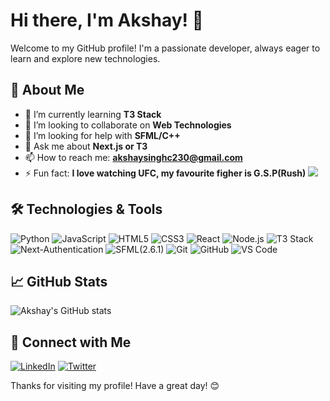# Hi there, I'm Akshay! 👋

Welcome to my GitHub profile! I'm a passionate developer, always eager to learn and explore new technologies.

## 🚀 About Me

- 🌱 I’m currently learning **T3 Stack**
- 👯 I’m looking to collaborate on **Web Technologies**
- 🤔 I’m looking for help with **SFML/C++**
- 💬 Ask me about **Next.js or T3**
- 📫 How to reach me: **akshaysinghc230@gmail.com**
- ⚡ Fun fact: **I love watching UFC, my favourite figher is G.S.P(Rush)**
![](https://media3.giphy.com/media/v1.Y2lkPTc5MGI3NjExZGJxMWR0cXFxbXkyaDU4ajE5eW4zejFieDMxMWs5YzJnamprcG83YiZlcD12MV9pbnRlcm5hbF9naWZfYnlfaWQmY3Q9Zw/3ohjV7smwpMIBR9rBS/giphy.gif)
## 🛠️ Technologies & Tools

![Python](https://img.shields.io/badge/-Python-333333?style=flat&logo=python)
![JavaScript](https://img.shields.io/badge/-JavaScript-333333?style=flat&logo=javascript)
![HTML5](https://img.shields.io/badge/-HTML5-333333?style=flat&logo=html5)
![CSS3](https://img.shields.io/badge/-CSS3-333333?style=flat&logo=css3)
![React](https://img.shields.io/badge/-React-333333?style=flat&logo=react)
![Node.js](https://img.shields.io/badge/-Node.js-333333?style=flat&logo=node.js)
![T3 Stack](https://img.shields.io/badge/-T3-333333?style=flat&logo=node.js)
![Next-Authentication](https://img.shields.io/badge/-Auth.js-333333?style=flat&logo=node.js)
![SFML(2.6.1)](https://img.shields.io/badge/-SFML-333333?style=flat&logo=c++)
![Git](https://img.shields.io/badge/-Git-333333?style=flat&logo=git)
![GitHub](https://img.shields.io/badge/-GitHub-333333?style=flat&logo=github)
![VS Code](https://img.shields.io/badge/-VS%20Code-333333?style=flat&logo=visual-studio-code)

## 📈 GitHub Stats

![Akshay's GitHub stats](https://github-readme-stats.vercel.app/api?username=akshaytheGodxo&show_icons=true&theme=radical)

## 🔗 Connect with Me

[![LinkedIn](https://img.shields.io/badge/-LinkedIn-0077B5?style=flat&logo=linkedin)](https://www.linkedin.com/in/akshay-singh-chauhan-wow/)
[![Twitter](https://img.shields.io/badge/-Twitter-1DA1F2?style=flat&logo=twitter&logoColor=white)](https://x.com/akshays04640139)

Thanks for visiting my profile! Have a great day! 😊
